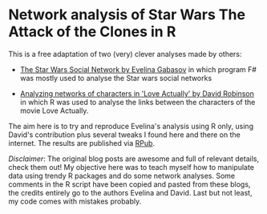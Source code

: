 Network analysis of Star Wars The Attack of the Clones in R
==================================================

This is a free adaptation of two (very) clever analyses made by others:

* [The Star Wars Social Network by Evelina Gabasov](http://evelinag.com/blog/2015/12-15-star-wars-social-network) in which program F# was mostly used to analyse the Star wars social networks 

* [Analyzing networks of characters in 'Love Actually' by David Robinson](http://varianceexplained.org/r/love-actually-network/) in which R was used to analyse the links between the characters of the movie Love Actually.

The aim here is to try and reproduce Evelina's analysis using R only, using David's contribution plus several tweaks I 
found here and there on the internet. The results are published via [RPub](http://rpubs.com/ogimenez/200849).

_Disclaimer_: The original blog posts are awesome and full of relevant details, check them out! 
My objective here was to teach myself how to manipulate data using trendy R packages and do some network analyses. 
Some comments in the R script have been copied and pasted from these blogs, the credits entirely go to the authors Evelina and David. 
Last but not least, my code comes with mistakes probably. 
